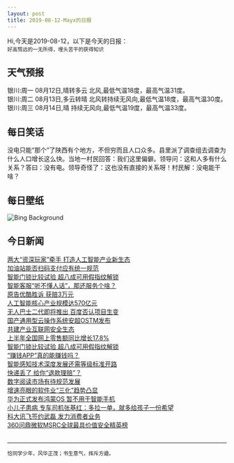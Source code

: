 ```yaml
---
layout: post
title: 2019-08-12-Mayx的日报
---
```


Hi,今天是2019-08-12，以下是今天的日报：<br><small>
好高骛远的一无所得，埋头苦干的获得知识</small><!--more-->
## 天气预报
银川:周一 08月12日,晴转多云 北风,最低气温18度，最高气温31度。<br>银川:周二 08月13日,多云转晴 北风转持续无风向,最低气温18度，最高气温30度。<br>银川:周三 08月14日,晴 持续无风向,最低气温19度，最高气温33度。
## 每日笑话
没电只能“那个”了陕西有个地方，不但穷而且人口众多。县里派了调查组去调查为什么人口增长这么快。当地一村民回答：我们这里偏僻。领导问：这和人多有什么关系？答曰：没有电。领导奇怪了：这也没有直接的关系呀！村民解：没电能干啥？
## 每日壁纸
![Bing Background](https://cn.bing.com/th?id=OHR.TRNPThunderstorm_EN-US4842762953_1920x1080.jpg&rf=LaDigue_1920x1080.jpg&pid=hp "A thunderstorm rolls across Theodore Roosevelt National Park in North Dakota (© Judith Zimmerman/Danita Delimont)")
## 今日新闻

[两大“资深玩家”牵手 打造人工智能产业新生态](http://it.people.com.cn/n1/2019/0812/c1009-31288247.html)   
[加油站能否扫码支付应有统一规范](http://it.people.com.cn/n1/2019/0812/c1009-31288798.html)   
[智能门锁比较试验 超八成可用假指纹解锁](http://it.people.com.cn/n1/2019/0812/c1009-31288627.html)   
[智能客服“听不懂人话”，那还服务个啥？](http://it.people.com.cn/n1/2019/0812/c1009-31288804.html)   
[原告优酷胜诉 获赔3万元](http://it.people.com.cn/n1/2019/0812/c1009-31288376.html)   
[人工智能核心产业规模达570亿元](http://it.people.com.cn/n1/2019/0812/c1009-31288377.html)   
[无人巴士二代即将推出 百度否认项目生变](http://it.people.com.cn/n1/2019/0812/c1009-31288399.html)   
[国产通用型云操作系统安超OSTM发布](http://it.people.com.cn/n1/2019/0812/c1009-31288555.html)   
[共建产业互联网安全生态](http://it.people.com.cn/n1/2019/0812/c1009-31288556.html)   
[上半年全国网上零售额同比增长17.8%](http://it.people.com.cn/n1/2019/0812/c1009-31288580.html)   
[智能门锁比较试验 超八成可用假指纹解锁](http://it.people.com.cn/n1/2019/0812/c1009-31288491.html)   
[“赚钱APP”真的能赚钱吗？](http://it.people.com.cn/n1/2019/0812/c1009-31288592.html)   
[智能感知技术深度发展还需等级标准开路](http://it.people.com.cn/n1/2019/0812/c1009-31288257.html)   
[快递丢了 给你“退款理赔”？](http://it.people.com.cn/n1/2019/0812/c1009-31288583.html)   
[数字阅读市场有待规范发展](http://it.people.com.cn/n1/2019/0812/c1009-31288306.html)   
[增速亮眼的软件业“三化”趋势凸显](http://it.people.com.cn/n1/2019/0812/c1009-31288318.html)   
[华为正式发布鸿蒙OS 暂不用于智能手机](http://it.people.com.cn/n1/2019/0809/c1009-31286600.html)   
[小儿子患病 专车司机张基红：多拉一单，就多给孩子一份希望](http://it.people.com.cn/n1/2019/0809/c1009-31286455.html)   
[科大讯飞签约武磊 发力消费者业务](http://it.people.com.cn/n1/2019/0809/c1009-31286480.html)   
[360问鼎微软MSRC全球最具价值安全精英榜](http://it.people.com.cn/n1/2019/0809/c1009-31285569.html)   
<br />

***

<small>恰同学少年，风华正茂；书生意气，挥斥方遒。</small>
